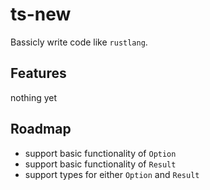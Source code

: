 # ts-new
Bassicly write code like `rustlang`. 

## Features
nothing yet

## Roadmap
- support basic functionality of `Option`
- support basic functionality of `Result`
- support types for either `Option` and `Result`
